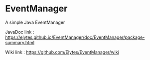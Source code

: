 # EventManager
A simple Java EventManager

JavaDoc link : https://elytes.github.io/EventManager/doc/EventManager/package-summary.html

Wiki link : https://github.com/Elytes/EventManager/wiki
